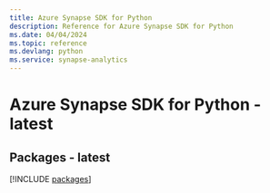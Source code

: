 ```yaml
---
title: Azure Synapse SDK for Python
description: Reference for Azure Synapse SDK for Python
ms.date: 04/04/2024
ms.topic: reference
ms.devlang: python
ms.service: synapse-analytics
---
```

# Azure Synapse SDK for Python - latest
## Packages - latest
[!INCLUDE [packages](synapse-index.md)]